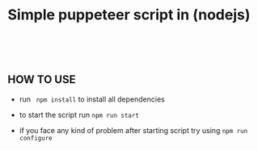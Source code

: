 # Simple puppeteer script in (nodejs) 

<br>
<br>
<br>

## HOW TO USE

- run  ` npm install`  to install all dependencies

- to start the script run ` npm run start `

- if you face any kind of problem after starting script try using ` npm run configure `
